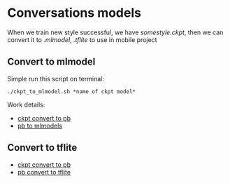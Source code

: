 # Conversations models

When we train new style successful, we have *somestyle.ckpt*, then we can convert it to *.mlmodel*, *.tflite* to use in mobile project

## Convert to mlmodel

Simple run this script on terminal:

```
./ckpt_to_mlmodel.sh *name of ckpt model*
```

Work details:
* [ckpt convert to pb](./conversations/ckpt_to_pb.md) 
* [pb to mlmodels](./conversations/pb_to_mlmodel.md)

## Convert to tflite

* [ckpt convert to pb](./conversations/ckpt_to_pb.md) 
* [pb convert to tflite](./conversations/pb_to_tflite.md)

